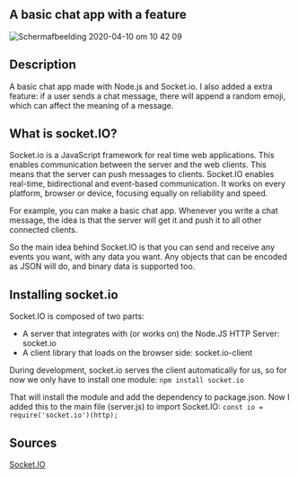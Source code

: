 ## A basic chat app with a feature 
![Schermafbeelding 2020-04-10 om 10 42 09](https://user-images.githubusercontent.com/45489420/78977201-07e37480-7b18-11ea-9930-1a2be7cdbca8.png)


## Description
A basic chat app made with Node.js and Socket.io. I also added a extra feature: if a user sends a chat message, there will append a random emoji, which can affect the meaning of a message.


## What is socket.IO?
Socket.io is a JavaScript framework for real time web applications. This enables communication between the server and the web clients. This means that the server can push messages to clients. 
Socket.IO enables real-time, bidirectional and event-based communication. It works on every platform, browser or device, focusing equally on reliability and speed.

For example, you can make a basic chat app. Whenever you write a chat message, the idea is that the server will get it and push it to all other connected clients.

So the main idea behind Socket.IO is that you can send and receive any events you want, with any data you want. Any objects that can be encoded as JSON will do, and binary data is supported too.

## Installing socket.io
Socket.IO is composed of two parts:
* A server that integrates with (or works on) the Node.JS HTTP Server: socket.io
* A client library that loads on the browser side: socket.io-client

During development, socket.io serves the client automatically for us, so for now we only have to install one module:
` npm install socket.io `

That will install the module and add the dependency to package.json. Now I added this to the main file (server.js) to import Socket.IO:
` const io = require('socket.io')(http); `


## Sources 
[Socket.IO](https://socket.io/)
